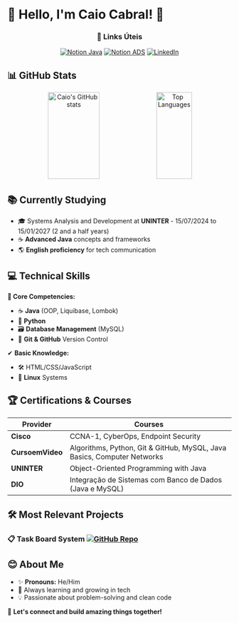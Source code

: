 # 👋 Hello, I'm Caio Cabral! 🚀



<div align="center">

### 🔗 Links Úteis

[![Notion Java](https://img.shields.io/badge/📚_Notion-My_Java_Study_Board-000000?style=for-the-badge&logo=notion&logoColor=white)](https://www.notion.so/Java-1c990d83bc33814c9659f977de346a2a?pvs=4)
[![Notion ADS](https://img.shields.io/badge/🎓_Notion-Faculdade_ADS_Uninter_(Grade)-000000?style=for-the-badge&logo=notion&logoColor=white)](https://www.notion.so/Faculdade-ADS-Uninter-1c990d83bc3380cfa359dcd91e1b6bd4?pvs=4)
[![LinkedIn](https://img.shields.io/badge/🔗_LinkedIn-Caio_Cabral-0A66C2?style=for-the-badge&logo=linkedin&logoColor=white)](https://www.linkedin.com/in/caio-cabral-30a689317)

</div>

## 📊 GitHub Stats

<div align="center">
  
  <!-- Estatísticas gerais -->
  <img width="48%" height="195px" src="https://github-readme-stats.vercel.app/api?username=Caio-Cabral-Programmer&show_icons=true&count_private=true&hide_border=true&title_color=80F7D4&icon_color=9d00ff&text_color=c9d1d9&bg_color=0d1117" alt="Caio's GitHub stats" />
  
  <!-- Linguagens mais usadas -->
  <img width="40%" height="195px" src="https://github-readme-stats.vercel.app/api/top-langs/?username=Caio-Cabral-Programmer&layout=compact&hide_border=true&title_color=80F7D4&text_color=fff&bg_color=0d1117" alt="Top Languages" />

</div>

</div>

## 📚 Currently Studying
- 🎓 Systems Analysis and Development at **UNINTER** - 15/07/2024 to 15/01/2027 (2 and a half years)
- ☕ **Advanced Java** concepts and frameworks
- 🌎 **English proficiency** for tech communication

## 💻 Technical Skills
**💪 Core Competencies:**
- ☕ **Java** (OOP, Liquibase, Lombok)
- 🐍 **Python**
- 🗃️ **Database Management** (MySQL)
- 🔄 **Git & GitHub** Version Control

✔ **Basic Knowledge:**
- 🛠 HTML/CSS/JavaScript
- 🐧 **Linux** Systems

## 🏆 Certifications & Courses
| Provider | Courses |
|----------|---------|
| **Cisco** | CCNA-1, CyberOps, Endpoint Security |
| **CursoemVideo** | Algorithms, Python, Git & GitHub, MySQL, Java Basics, Computer Networks |
| **UNINTER** | Object-Oriented Programming with Java |
| **DIO** | Integração de Sistemas com Banco de Dados (Java e MySQL) |

## 🛠️ Most Relevant Projects
### 📋 Task Board System [![GitHub Repo](https://img.shields.io/badge/GitHub-View_Project-blue?style=flat-square&logo=github)](https://github.com/Caio-Cabral-Programmer/DecolaTech2025-Projeto-Board-de-Tarefas.git)

## 😊 About Me
- ✨ **Pronouns:** He/Him
- 🌱 Always learning and growing in tech
- 💡 Passionate about problem-solving and clean code

🚀 **Let's connect and build amazing things together!**

